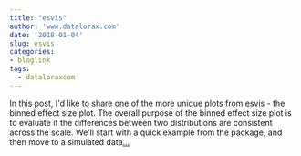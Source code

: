 ```yaml
---
title: "esvis"
author: 'www.datalorax.com'
date: '2018-01-04'
slug: esvis
categories:
- bloglink
tags:
  - dataloraxcom
---
```


In this post, I'd like to share one of the more unique plots from esvis - the binned effect size plot. The overall purpose of the binned effect size plot is to evaluate if the differences between two distributions are consistent across the scale. We'll start with a quick example from the package, and then move to a simulated data[... <i class="fas fa-external-link-alt"></i>](http://www.dandersondata.com/post/esvis-binned-effect-size-plots/)

